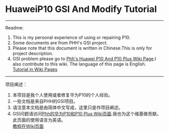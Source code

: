 # HuaweiP10 GSI And Modify Tutorial    

***  

Readme:  
1. This is my personal experience of using or repairing P10.
2. Some documents are from PHH's GSI project. 
3. Please note that this document is written in Chinese.This is only for project description.  
4. GSI problem please go to [Phh's Huawei P10 And P10 Plus Wiki Page](https://github.com/phhusson/treble_experimentations/wiki/Huawei-P10-and-P10-Plus).I also contribute to this wiki. The language of this page is English.  
[Tutorial in Wiki Pages](https://github.com/Coconutat/HuaweiP10-GSI-And-Modify-Tutorial/wiki)


***  

项目阐述：  
1. 本项目是我个人使用或者修复华为P10的个人经验。
2. 一些文档是来自PHH的GSI项目。
3. 请注意本文档是由简体中文写成，这里只是作项目阐述。 
4. GSI问题请访问[Phh的华为P10和P10 Plus Wiki页面](https://github.com/phhusson/treble_experimentations/wiki/Huawei-P10-and-P10-Plus).我也为这个维基做贡献。此页面的使用语言为英语。  
[教程在Wiki页面](https://github.com/Coconutat/HuaweiP10-GSI-And-Modify-Tutorial/wiki)
